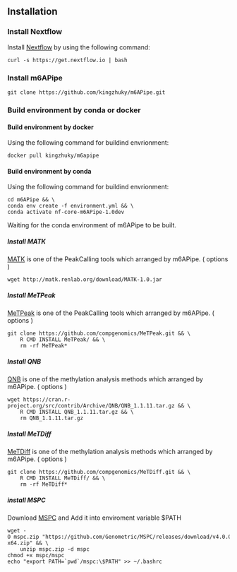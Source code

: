 ## Installation
### Install Nextflow
Install [Nextflow](https://www.nextflow.io/) by using the following command:
```
curl -s https://get.nextflow.io | bash 
```
### Install m6APipe
```
git clone https://github.com/kingzhuky/m6APipe.git
```
### Build environment by conda or  docker
#### Build environment by docker
Using the following command for buildind envrionment:
```
docker pull kingzhuky/m6apipe
```
#### Build environment by conda
Using the following command for buildind envrionment:
```
cd m6APipe && \
conda env create -f environment.yml && \
conda activate nf-core-m6APipe-1.0dev
```
Waiting for the conda environment of m6APipe to be built.
##### Install MATK
[MATK](http://matk.renlab.org)  is one of the PeakCalling tools which arranged by m6APipe. ( options )
```
wget http://matk.renlab.org/download/MATK-1.0.jar
```
##### Install MeTPeak
[MeTPeak](https://github.com/compgenomics/MeTPeak) is one of the PeakCalling tools which arranged by m6APipe. ( options )
```
git clone https://github.com/compgenomics/MeTPeak.git && \
    R CMD INSTALL MeTPeak/ && \
    rm -rf MeTPeak*
```
##### Install QNB
[QNB](https://cran.r-project.org/src/contrib/Archive/QNB/) is one of the methylation analysis methods which arranged by m6APipe. ( options )
```
wget https://cran.r-project.org/src/contrib/Archive/QNB/QNB_1.1.11.tar.gz && \
    R CMD INSTALL QNB_1.1.11.tar.gz && \
    rm QNB_1.1.11.tar.gz
```
##### Install MeTDiff
[MeTDiff](https://github.com/compgenomics/MeTDiff) is one of the methylation analysis methods which arranged by m6APipe. ( options )
```
git clone https://github.com/compgenomics/MeTDiff.git && \
    R CMD INSTALL MeTDiff/ && \
    rm -rf MeTDiff*
```

##### install MSPC
Download [MSPC](https://github.com/Genometric/MSPC) and Add it into enviroment variable $PATH
```
wget -O mspc.zip "https://github.com/Genometric/MSPC/releases/download/v4.0.0/linux-x64.zip" && \
    unzip mspc.zip -d mspc
chmod +x mspc/mspc
echo "export PATH=`pwd`/mspc:\$PATH" >> ~/.bashrc
```